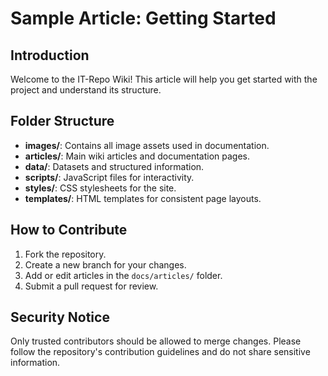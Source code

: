 # Sample Article: Getting Started

## Introduction
Welcome to the IT-Repo Wiki! This article will help you get started with the project and understand its structure.

## Folder Structure
- **images/**: Contains all image assets used in documentation.
- **articles/**: Main wiki articles and documentation pages.
- **data/**: Datasets and structured information.
- **scripts/**: JavaScript files for interactivity.
- **styles/**: CSS stylesheets for the site.
- **templates/**: HTML templates for consistent page layouts.

## How to Contribute
1. Fork the repository.
2. Create a new branch for your changes.
3. Add or edit articles in the `docs/articles/` folder.
4. Submit a pull request for review.

## Security Notice
Only trusted contributors should be allowed to merge changes. Please follow the repository's contribution guidelines and do not share sensitive information.
